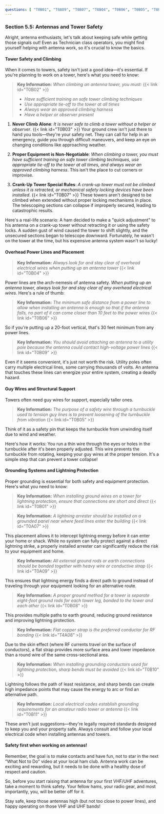 ```yaml
---
questions: [ "T0B01", "T0A09", "T0B07", "T0B04", "T0B06", "T0B05", "T0B03", "T4A08", "T0B10", "T0B09", "T0B11", "T0A07", "T0B08", "T0B02" ]
---
```


### Section 5.5: Antennas and Tower Safety

Alright, antenna enthusiasts, let's talk about keeping safe while getting those signals out! Even as Technician class operators, you might find yourself helping with antenna work, so it's crucial to know the basics.

#### Tower Safety and Climbing

When it comes to towers, safety isn't just a good idea—it's essential. If you're planning to work on a tower, here's what you need to know:

> **Key Information:** *When climbing an antenna tower, you must:* {{< link id="T0B02" >}}
> - *Have sufficient training on safe tower climbing techniques*
> - *Use appropriate tie-off to the tower at all times*
> - *Always wear an approved climbing harness*
> - *Have a helper or observer present*

1. **Never Climb Alone**: *It is never safe to climb a tower without a helper or observer*. {{< link id="T0B03" >}} Your ground crew isn't just there to hand you tools—they're your safety net. They can call for help in an emergency, guide you through difficult maneuvers, and keep an eye on changing conditions like approaching weather.

2. **Proper Equipment is Non-Negotiable**: *When climbing a tower, you must have sufficient training on safe tower climbing techniques, use appropriate tie-off to the tower at all times, and always wear an approved climbing harness*. This isn't the place to cut corners or improvise.

3. **Crank-Up Tower Special Rules**: *A crank-up tower must not be climbed unless it is retracted, or mechanical safety locking devices have been installed*. {{< link id="T0B07" >}} These towers aren't designed to be climbed when extended without proper locking mechanisms in place. The telescoping sections can collapse if improperly secured, leading to catastrophic results.

Here's a real-life scenario: A ham decided to make a "quick adjustment" to his antenna on a crank-up tower without retracting it or using the safety locks. A sudden gust of wind caused the tower to shift slightly, and the unsecured sections began to telescope downward. Fortunately, he wasn't on the tower at the time, but his expensive antenna system wasn't so lucky!

#### Overhead Power Lines and Placement

> **Key Information:** *Always look for and stay clear of overhead electrical wires when putting up an antenna tower* {{< link id="T0B04" >}}

Power lines are the arch-nemesis of antenna safety. *When putting up an antenna tower, always look for and stay clear of any overhead electrical wires*. Here's a rule of thumb:

> **Key Information:** *The minimum safe distance from a power line to allow when installing an antenna is enough so that if the antenna falls, no part of it can come closer than 10 feet to the power wires* {{< link id="T0B06" >}}

So if you're putting up a 20-foot vertical, that's 30 feet minimum from any power lines.

> **Key Information:** *You should avoid attaching an antenna to a utility pole because the antenna could contact high-voltage power lines* {{< link id="T0B09" >}}

Even if it seems convenient, it's just not worth the risk. Utility poles often carry multiple electrical lines, some carrying thousands of volts. An antenna that touches these lines can energize your entire system, creating a deadly hazard.

#### Guy Wires and Structural Support

Towers often need guy wires for support, especially taller ones.

> **Key Information:** *The purpose of a safety wire through a turnbuckle used to tension guy lines is to prevent loosening of the turnbuckle from vibration* {{< link id="T0B05" >}}

Think of it as a safety pin that keeps the turnbuckle from unwinding itself due to wind and weather.

Here's how it works: You run a thin wire through the eyes or holes in the turnbuckle after it's been properly adjusted. This wire prevents the turnbuckle from rotating, keeping your guy wires at the proper tension. It's a simple step that can prevent a tower collapse!

#### Grounding Systems and Lightning Protection

Proper grounding is essential for both safety and equipment protection. Here's what you need to know:

> **Key Information:** *When installing ground wires on a tower for lightning protection, ensure that connections are short and direct* {{< link id="T0B01" >}}

> **Key Information:** *A lightning arrester should be installed on a grounded panel near where feed lines enter the building* {{< link id="T0A07" >}}

This placement allows it to intercept lightning energy before it can enter your home or shack. While no system can fully protect against a direct lightning strike, a properly installed arrester can significantly reduce the risk to your equipment and home.

> **Key Information:** *All external ground rods or earth connections should be bonded together with heavy wire or conductive strap* {{< link id="T0A09" >}}

This ensures that lightning energy finds a direct path to ground instead of traveling through your equipment looking for an alternative route.

> **Key Information:** *A proper ground method for a tower is separate eight-foot ground rods for each tower leg, bonded to the tower and each other* {{< link id="T0B08" >}}

This provides multiple paths to earth ground, reducing ground resistance and improving lightning protection.

> **Key Information:** *Flat copper strap is the preferred conductor for RF bonding* {{< link id="T4A08" >}}

Due to the skin effect (where RF currents travel on the surface of conductors), a flat strap provides more surface area and lower impedance than a round wire of the same cross-sectional area.

> **Key Information:** *When installing grounding conductors used for lightning protection, sharp bends must be avoided* {{< link id="T0B10" >}}

Lightning follows the path of least resistance, and sharp bends can create high impedance points that may cause the energy to arc or find an alternative path.

> **Key Information:** *Local electrical codes establish grounding requirements for an amateur radio tower or antenna* {{< link id="T0B11" >}}

These aren't just suggestions—they're legally required standards designed to keep you and your property safe. Always consult and follow your local electrical code when installing antennas and towers.

#### Safety first when working on antennas!

Remember, the goal is to make contacts and have fun, not to star in the next "What Not to Do" video at your local ham club. Antenna work can be exciting and rewarding, but it needs to be done with a healthy dose of respect and caution.

So, before you start raising that antenna for your first VHF/UHF adventures, take a moment to think safety. Your fellow hams, your radio gear, and most importantly, you, will be better off for it.

Stay safe, keep those antennas high (but not too close to power lines), and happy operating on those VHF and UHF bands!

